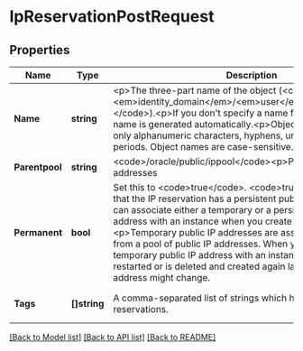 # IpReservationPostRequest

## Properties
Name | Type | Description | Notes
------------ | ------------- | ------------- | -------------
**Name** | **string** | &lt;p&gt;The three-part name of the object (&lt;code&gt;/Compute-&lt;em&gt;identity_domain&lt;/em&gt;/&lt;em&gt;user&lt;/em&gt;/&lt;em&gt;object&lt;/em&gt;&lt;/code&gt;).&lt;p&gt;If you don&#39;t specify a name for this object, then the name is generated automatically.&lt;p&gt;Object names can contain only alphanumeric characters, hyphens, underscores, and periods. Object names are case-sensitive. | [default to null]
**Parentpool** | **string** | &lt;code&gt;/oracle/public/ippool&lt;/code&gt;&lt;p&gt;Pool of public IP addresses | [default to null]
**Permanent** | **bool** | Set this to &lt;code&gt;true&lt;/code&gt;. &lt;code&gt;true&lt;/code&gt; indicates that the IP reservation has a persistent public IP address. You can associate either a temporary or a persistent public IP address with an instance when you create the instance.&lt;p&gt;Temporary public IP addresses are assigned dynamically from a pool of public IP addresses. When you associate a temporary public IP address with an instance, if the instance is restarted or is deleted and created again later, its public IP address might change. | [default to null]
**Tags** | **[]string** | A comma-separated list of strings which helps you to identify IP reservations. | [optional] [default to null]

[[Back to Model list]](../README.md#documentation-for-models) [[Back to API list]](../README.md#documentation-for-api-endpoints) [[Back to README]](../README.md)


